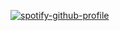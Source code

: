 [![spotify-github-profile](https://spotify-github-profile.kittinanx.com/api/view?uid=d2fg2ca2su9wkpbzk5ahlmqu8&cover_image=true&theme=novatorem&show_offline=true&background_color=121212&interchange=false&bar_color=53b14f&bar_color_cover=true)](https://spotify-github-profile.kittinanx.com/api/view?uid=d2fg2ca2su9wkpbzk5ahlmqu8&redirect=true)
